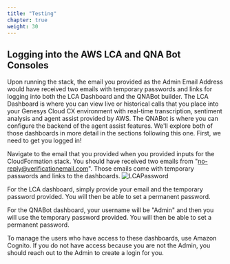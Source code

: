 ```yaml
---
title: "Testing"
chapter: true
weight: 30
---
```


## Logging into the AWS LCA and QNA Bot Consoles
Upon running the stack, the email you provided as the Admin Email Address would have received two emails with temporary passwords and links for logging into both the LCA Dashboard and the QNABot builder. The LCA Dashboard is where you can view live or historical calls that you place into your Genesys Cloud CX environment with real-time transcription, sentiment analysis and agent assist provided by AWS. The QNABot is where you can configure the backend of the agent assist features. We'll explore both of those dashboards in more detail in the sections following this one. First, we need to get you logged in!

Navigate to the email that you provided when you provided inputs for the CloudFormation stack. You should have received two emails from "no-reply@verificationemail.com". Those emails come with temporary passwords and links to the dashboards.
![LCAPassword](/images/LCAPassword.png)

For the LCA dashboard, simply provide your email and the temporary password provided. You will then be able to set a permanent password. 

For the QNABot dashboard, your username will be "Admin" and then you will use the temporary password provided. You will then be able to set a permanent password. 

To manage the users who have access to these dashboards, use Amazon Cognito. If you do not have access because you are not the Admin, you should reach out to the Admin to create a login for you.